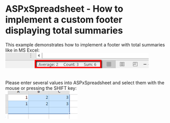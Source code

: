 # ASPxSpreadsheet - How to implement a custom footer displaying total summaries


<p>This example demonstrates how to implement a footer with total summaries like in MS Excel:<br><img src="https://raw.githubusercontent.com/DevExpress-Examples/aspxspreadsheet-how-to-implement-a-custom-footer-displaying-total-summaries-t416392/17.2.3+/media/761099df-652f-11e6-80bf-00155d62480c.png"><br><br><br>Please enter several values into ASPxSpreadsheet and select them with the mouse or pressing the SHIFT key:<br><img src="https://raw.githubusercontent.com/DevExpress-Examples/aspxspreadsheet-how-to-implement-a-custom-footer-displaying-total-summaries-t416392/17.2.3+/media/62663dd3-6531-11e6-80bf-00155d62480c.png"></p>

<br/>



